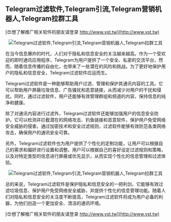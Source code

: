 ## **Telegram过滤软件,Telegram引流,Telegram营销机器人,Telegram拉群工具**

[😍想了解推广相关软件的朋友请登录 http://www.vst.tw](http://www.vst.tw)

 <center><img src="https://vst.tw/MP4/tuiguang/png/8.png" alt="Telegram过滤软件,Telegram引流,Telegram营销机器人,Telegram拉群工具"></center>

在当今信息爆炸的时代，人们对于隐私和信息安全的关注越来越高。作为一个受欢迎的即时通讯应用程序，Telegram为用户提供了一个安全、私密的交流平台，然而，随着信息传播的自由化，也带来了一些潜在的风险和挑战。为了更好地保护用户的隐私和信息安全，Telegram过滤软件应运而生。

Telegram过滤软件是一种能够帮助用户过滤、管理和保护其通讯内容的工具。它可以帮助用户屏蔽垃圾信息、广告骚扰和恶意链接，从而减少对用户的干扰和侵扰。同时，通过过滤软件，用户还能够有效管理群组和频道的内容，保持信息的纯净和健康。

除了对通讯内容进行过滤外，Telegram过滤软件还能够加强用户的信息安全防护。它可以检测并拦截潜在的网络攻击、钓鱼链接和恶意软件，保护用户免受网络安全威胁的侵害。通过加密技术和安全过滤规则，过滤软件能够有效防范各类网络攻击，确保用户的通讯安全可靠。

另外，Telegram过滤软件也为用户提供了个性化的定制功能，让用户可以根据自己的需求和偏好进行设置和调整。用户可以根据自己的喜好设定过滤规则和策略，以及对特定类型的信息进行屏蔽或优先显示，从而实现个性化的信息管理和过滤体验。

 <center><img src="https://vst.tw/MP4/tuiguang/png/0.png" alt="Telegram过滤软件,Telegram引流,Telegram营销机器人,Telegram拉群工具"></center>

总的来说，Telegram过滤软件是保护隐私和信息安全的一把利剑，它能够有效过滤垃圾信息、保护用户免受网络安全威胁，并提供个性化的信息管理功能。随着人们对隐私和信息安全的关注度不断提高，Telegram过滤软件将成为用户必备的利器，为他们创造一个更加安全、清洁的通讯环境。

[😍想了解推广相关软件的朋友请登录 http://www.vst.tw](http://www.vst.tw)



